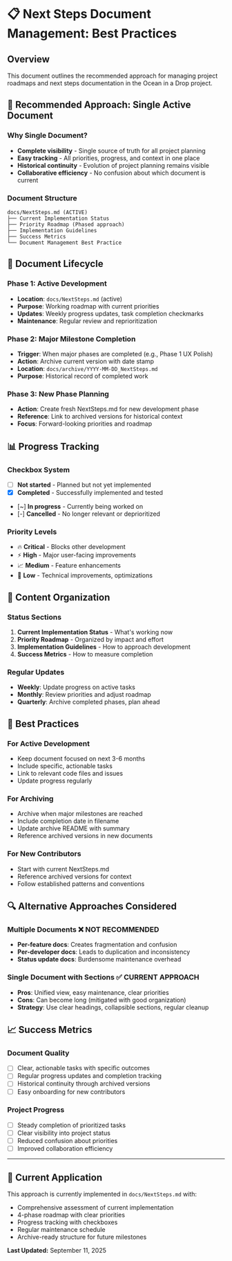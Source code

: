 # 📋 Next Steps Document Management: Best Practices

## Overview

This document outlines the recommended approach for managing project roadmaps and next steps documentation in the Ocean in a Drop project.

## 🎯 **Recommended Approach: Single Active Document**

### **Why Single Document?**
- **Complete visibility** - Single source of truth for all project planning
- **Easy tracking** - All priorities, progress, and context in one place
- **Historical continuity** - Evolution of project planning remains visible
- **Collaborative efficiency** - No confusion about which document is current

### **Document Structure**
```
docs/NextSteps.md (ACTIVE)
├── Current Implementation Status
├── Priority Roadmap (Phased approach)
├── Implementation Guidelines
├── Success Metrics
└── Document Management Best Practice
```

## 🔄 **Document Lifecycle**

### **Phase 1: Active Development**
- **Location**: `docs/NextSteps.md` (active)
- **Purpose**: Working roadmap with current priorities
- **Updates**: Weekly progress updates, task completion checkmarks
- **Maintenance**: Regular review and reprioritization

### **Phase 2: Major Milestone Completion**
- **Trigger**: When major phases are completed (e.g., Phase 1 UX Polish)
- **Action**: Archive current version with date stamp
- **Location**: `docs/archive/YYYY-MM-DD_NextSteps.md`
- **Purpose**: Historical record of completed work

### **Phase 3: New Phase Planning**
- **Action**: Create fresh NextSteps.md for new development phase
- **Reference**: Link to archived versions for historical context
- **Focus**: Forward-looking priorities and roadmap

## 📊 **Progress Tracking**

### **Checkbox System**
- [ ] **Not started** - Planned but not yet implemented
- [x] **Completed** - Successfully implemented and tested
- [~] **In progress** - Currently being worked on
- [-] **Cancelled** - No longer relevant or deprioritized

### **Priority Levels**
- 🔥 **Critical** - Blocks other development
- ⚡ **High** - Major user-facing improvements
- 📈 **Medium** - Feature enhancements
- 🔧 **Low** - Technical improvements, optimizations

## 📝 **Content Organization**

### **Status Sections**
1. **Current Implementation Status** - What's working now
2. **Priority Roadmap** - Organized by impact and effort
3. **Implementation Guidelines** - How to approach development
4. **Success Metrics** - How to measure completion

### **Regular Updates**
- **Weekly**: Update progress on active tasks
- **Monthly**: Review priorities and adjust roadmap
- **Quarterly**: Archive completed phases, plan ahead

## 🎯 **Best Practices**

### **For Active Development**
- Keep document focused on next 3-6 months
- Include specific, actionable tasks
- Link to relevant code files and issues
- Update progress regularly

### **For Archiving**
- Archive when major milestones are reached
- Include completion date in filename
- Update archive README with summary
- Reference archived versions in new documents

### **For New Contributors**
- Start with current NextSteps.md
- Reference archived versions for context
- Follow established patterns and conventions

## 🔍 **Alternative Approaches Considered**

### **Multiple Documents** ❌ **NOT RECOMMENDED**
- **Per-feature docs**: Creates fragmentation and confusion
- **Per-developer docs**: Leads to duplication and inconsistency
- **Status update docs**: Burdensome maintenance overhead

### **Single Document with Sections** ✅ **CURRENT APPROACH**
- **Pros**: Unified view, easy maintenance, clear priorities
- **Cons**: Can become long (mitigated with good organization)
- **Strategy**: Use clear headings, collapsible sections, regular cleanup

## 📈 **Success Metrics**

### **Document Quality**
- [ ] Clear, actionable tasks with specific outcomes
- [ ] Regular progress updates and completion tracking
- [ ] Historical continuity through archived versions
- [ ] Easy onboarding for new contributors

### **Project Progress**
- [ ] Steady completion of prioritized tasks
- [ ] Clear visibility into project status
- [ ] Reduced confusion about priorities
- [ ] Improved collaboration efficiency

---

## 🎯 **Current Application**

This approach is currently implemented in `docs/NextSteps.md` with:
- Comprehensive assessment of current implementation
- 4-phase roadmap with clear priorities
- Progress tracking with checkboxes
- Regular maintenance schedule
- Archive-ready structure for future milestones

**Last Updated:** September 11, 2025
